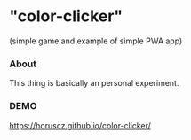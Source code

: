 # "color-clicker"
(simple game and example of simple PWA app)


### About
This thing is basically an personal experiment.


### DEMO
https://horuscz.github.io/color-clicker/
